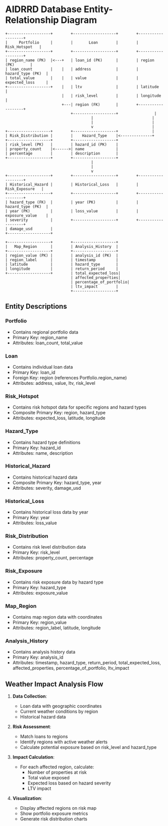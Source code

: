 # AIDRRD Database Entity-Relationship Diagram

```
+-------------------+        +-------------------+        +-------------------+
|     Portfolio     |        |       Loan        |        |    Risk_Hotspot   |
+-------------------+        +-------------------+        +-------------------+
| region_name (PK)  |<---+   | loan_id (PK)      |        | region (PK)       |
| loan_count        |    |   | address           |        | hazard_type (PK)  |
| total_value       |    |   | value             |        | expected_loss     |
+-------------------+    |   | ltv               |        | latitude          |
                         |   | risk_level        |        | longitude         |
                         +---| region (FK)       |        +-------------------+
                             +-------------------+                |
                                      |                          |
                                      |                          |
                                      v                          |
+-------------------+        +-------------------+               |
| Risk_Distribution |        |    Hazard_Type    |<--------------+
+-------------------+        +-------------------+
| risk_level (PK)   |        | hazard_id (PK)    |
| property_count    |<------>| name              |
| percentage        |        | description       |
+-------------------+        +-------------------+
                                      |
                                      |
                                      v
+-------------------+        +-------------------+        +-------------------+
| Historical_Hazard |        | Historical_Loss   |        |   Risk_Exposure   |
+-------------------+        +-------------------+        +-------------------+
| hazard_type (FK)  |        | year (PK)         |        | hazard_type (PK)  |
| year (PK)         |        | loss_value        |        | exposure_value    |
| severity          |        +-------------------+        +-------------------+
| damage_usd        |
+-------------------+

+-------------------+        +-------------------+
|   Map_Region      |        | Analysis_History  |
+-------------------+        +-------------------+
| region_value (PK) |        | analysis_id (PK)  |
| region_label      |        | timestamp         |
| latitude          |        | hazard_type       |
| longitude         |        | return_period     |
+-------------------+        | total_expected_loss|
                             | affected_properties|
                             | percentage_of_portfolio|
                             | ltv_impact        |
                             +-------------------+
```

## Entity Descriptions

### Portfolio
- Contains regional portfolio data
- Primary Key: region_name
- Attributes: loan_count, total_value

### Loan
- Contains individual loan data
- Primary Key: loan_id
- Foreign Key: region (references Portfolio.region_name)
- Attributes: address, value, ltv, risk_level

### Risk_Hotspot
- Contains risk hotspot data for specific regions and hazard types
- Composite Primary Key: region, hazard_type
- Attributes: expected_loss, latitude, longitude

### Hazard_Type
- Contains hazard type definitions
- Primary Key: hazard_id
- Attributes: name, description

### Historical_Hazard
- Contains historical hazard data
- Composite Primary Key: hazard_type, year
- Attributes: severity, damage_usd

### Historical_Loss
- Contains historical loss data by year
- Primary Key: year
- Attributes: loss_value

### Risk_Distribution
- Contains risk level distribution data
- Primary Key: risk_level
- Attributes: property_count, percentage

### Risk_Exposure
- Contains risk exposure data by hazard type
- Primary Key: hazard_type
- Attributes: exposure_value

### Map_Region
- Contains map region data with coordinates
- Primary Key: region_value
- Attributes: region_label, latitude, longitude

### Analysis_History
- Contains analysis history data
- Primary Key: analysis_id
- Attributes: timestamp, hazard_type, return_period, total_expected_loss, affected_properties, percentage_of_portfolio, ltv_impact

## Weather Impact Analysis Flow

1. **Data Collection**:
   - Loan data with geographic coordinates
   - Current weather conditions by region
   - Historical hazard data

2. **Risk Assessment**:
   - Match loans to regions
   - Identify regions with active weather alerts
   - Calculate potential exposure based on risk_level and hazard_type

3. **Impact Calculation**:
   - For each affected region, calculate:
     - Number of properties at risk
     - Total value exposed
     - Expected loss based on hazard severity
     - LTV impact

4. **Visualization**:
   - Display affected regions on risk map
   - Show portfolio exposure metrics
   - Generate risk distribution charts